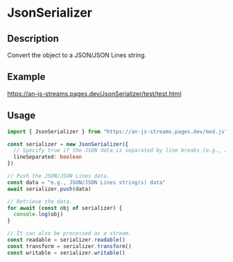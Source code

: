 # JsonSerializer

## Description
Convert the object to a JSON/JSON Lines string.

## Example
https://an-js-streams.pages.dev/JsonSerializer/test/test.html

## Usage
```ts
import { JsonSerializer } from "https://an-js-streams.pages.dev/mod.js"

const serializer = new JsonSerializer({
  // Specify true if the JSON data is separated by line breaks (e.g., JSON Lines). The initial value is false.
  lineSeparated: boolean
})

// Push the JSON/JSON Lines data.
const data = "e.g., JSON/JSON Lines string(s) data"
await serializer.push(data)

// Retrieve the data.
for await (const obj of serializer) {
  console.log(obj)
}

// It can also be processed as a stream.
const readable = serializer.readable()
const transform = serializer.transform()
const writable = serializer.writable()
```